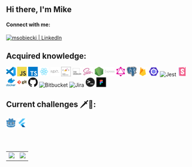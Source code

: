 ## Hi there, I'm Mike

#### Connect with me:
[<img alt="msobiecki | LinkedIn" width="22px" src="https://cdn.jsdelivr.net/npm/simple-icons@v3/icons/linkedin.svg" />][linkedin]

## Acquired knowledge:

<img title="Visual Studio Code" alt="Visual Studio Code" width="26px" src="https://raw.githubusercontent.com/github/explore/80688e429a7d4ef2fca1e82350fe8e3517d3494d/topics/visual-studio-code/visual-studio-code.png" /> <img title="Javascript" alt="Javascript" width="26px" src="https://raw.githubusercontent.com/github/explore/80688e429a7d4ef2fca1e82350fe8e3517d3494d/topics/javascript/javascript.png" /> <img title="Typescript" alt="Typescript" width="26px" src="https://raw.githubusercontent.com/github/explore/80688e429a7d4ef2fca1e82350fe8e3517d3494d/topics/typescript/typescript.png" /> <img react="React" alt="React" width="26px" src="https://raw.githubusercontent.com/github/explore/80688e429a7d4ef2fca1e82350fe8e3517d3494d/topics/react/react.png" /> <img title="NextJS" alt="NextJS" width="26px" src="https://raw.githubusercontent.com/github/explore/main/topics/nextjs/nextjs.png" /> <img title="Styled Components" alt="Styled Components" width="26px" src="https://raw.githubusercontent.com/github/explore/main/topics/styled-components/styled-components.png" /> <img title="CSS Modules" alt="CSS Modules" width="26px" src="https://raw.githubusercontent.com/github/explore/main/topics/css-modules/css-modules.png" /> <img title="Sass preprocess CSS" alt="Sass preprocess CSS" width="26px" src="https://raw.githubusercontent.com/github/explore/80688e429a7d4ef2fca1e82350fe8e3517d3494d/topics/sass/sass.png" /> <img title="Node.js" alt="Node.js" width="26px" src="https://raw.githubusercontent.com/github/explore/80688e429a7d4ef2fca1e82350fe8e3517d3494d/topics/nodejs/nodejs.png" /> <img title="Express.js" alt="Express.js" width="26px" src="https://raw.githubusercontent.com/github/explore/80688e429a7d4ef2fca1e82350fe8e3517d3494d/topics/express/express.png" /> <img alt="GraphQL" width="26px" src="https://raw.githubusercontent.com/github/explore/80688e429a7d4ef2fca1e82350fe8e3517d3494d/topics/graphql/graphql.png" /> <img alt="PostgreSQL" width="26px" src="https://raw.githubusercontent.com/github/explore/80688e429a7d4ef2fca1e82350fe8e3517d3494d/topics/postgresql/postgresql.png" /> <img title="Firebase" alt="Firebase" width="26px" src="https://raw.githubusercontent.com/github/explore/80688e429a7d4ef2fca1e82350fe8e3517d3494d/topics/firebase/firebase.png" /> <img title="Eslint" alt="Eslint" width="26px" src="https://raw.githubusercontent.com/github/explore/main/topics/eslint/eslint.png" /> <img title="Jest" alt="Jest" width="26px" src="https://miro.medium.com/max/600/1*i37IyHf6vnhqWIA9osxU3w.png" /> <img title="Storybook" alt="Storybook" width="26px" src="https://raw.githubusercontent.com/github/explore/main/topics/storybook/storybook.png" /> <img title="Docker" alt="Docker" width="26px" src="https://raw.githubusercontent.com/github/explore/80688e429a7d4ef2fca1e82350fe8e3517d3494d/topics/docker/docker.png" /> <img title="Git" alt="Git" width="26px" src="https://raw.githubusercontent.com/github/explore/80688e429a7d4ef2fca1e82350fe8e3517d3494d/topics/git/git.png" /> <img title="Github" alt="GitHub" width="26px" src="https://raw.githubusercontent.com/github/explore/78df643247d429f6cc873026c0622819ad797942/topics/github/github.png" /> <img title="Bitbucket" alt="Bitbucket" width="26px" src="https://cdn3.iconfinder.com/data/icons/popular-services-brands/512/bitbucket-512.png" /> <img title="Jira" alt="Jira" width="26px" src="https://w7.pngwing.com/pngs/20/247/png-transparent-jira-atlassian-confluence-bug-tracking-system-computer-software-jira-atlassian-text-hand-logo.png" /> <img title="Terminal" alt="Terminal" width="26px" src="https://raw.githubusercontent.com/github/explore/80688e429a7d4ef2fca1e82350fe8e3517d3494d/topics/terminal/terminal.png" /> <img title="Figma" alt="Figma" width="26px" src="https://raw.githubusercontent.com/github/explore/main/topics/figma/figma.png" />

## Current challenges 🗡🐉:

<img title="Godot" alt="Godot" width="26px" src="https://raw.githubusercontent.com/github/explore/80688e429a7d4ef2fca1e82350fe8e3517d3494d/topics/godot/godot.png" /> <img title="Flutter" alt="Flutter" width="26px" src="https://raw.githubusercontent.com/github/explore/80688e429a7d4ef2fca1e82350fe8e3517d3494d/topics/flutter/flutter.png" />

<br/>
<br/>

<table>
  <tr>
    <td>
      <picture>
        <source
          srcset="https://github-readme-stats.vercel.app/api/top-langs/?username=msobiecki&show_icons=true&theme=dark&hide_border=true&layout=donut"
          media="(prefers-color-scheme: dark)"
        />
        <source
          srcset="https://github-readme-stats.vercel.app/api/top-langs/?username=msobiecki&show_icons=true&hide_border=true&layout=donut"
          media="(prefers-color-scheme: light), (prefers-color-scheme: no-preference)"
        />
        <img src="https://github-readme-stats.vercel.app/api/top-langs/?username=msobiecki&show_icons=true&hide_border=true&layout=donut" />
      </picture>
    </td>
    <td>
      <picture>
        <source
          srcset="https://github-readme-stats.vercel.app/api?username=msobiecki&show_icons=true&theme=dark&hide_border=true&hide_rank=true&custom_title=Overall+Statistics"
          media="(prefers-color-scheme: dark)"
        />
        <source
          srcset="https://github-readme-stats.vercel.app/api?username=msobiecki&show_icons=true&hide_border=true&custom_title=Overall+Statistics"
          media="(prefers-color-scheme: light), (prefers-color-scheme: no-preference)"
        />
        <img src="https://github-readme-stats.vercel.app/api?username=msobiecki&show_icons=true&hide_border=true&custom_title=Overall+Statistics" />
      </picture>
    </td>
  </tr>
</table>

[linkedin]: https://www.linkedin.com/in/msobiecki
